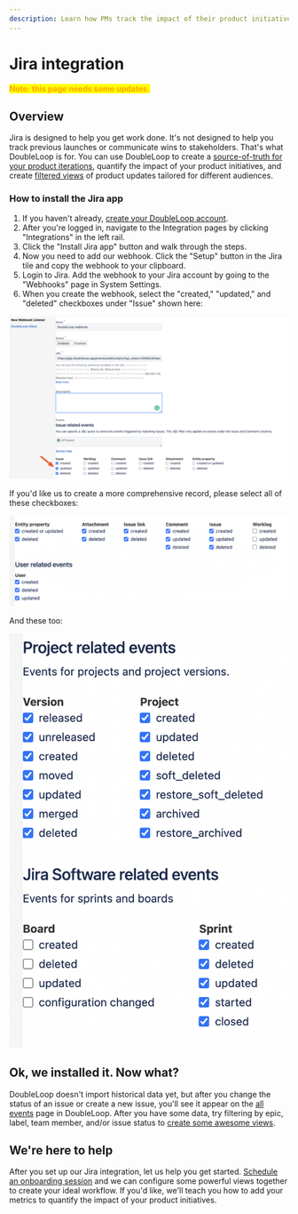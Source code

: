 ```yaml
---
description: Learn how PMs track the impact of their product initiatives.
---
```


# Jira integration

<mark style="color:orange;">**Note: this page needs some updates.**</mark>

## Overview

Jira is designed to help you get work done. It's not designed to help you track previous launches or communicate wins to stakeholders. That's what DoubleLoop is for. You can use DoubleLoop to create a [source-of-truth for your product iterations](https://medium.com/swlh/why-you-need-a-source-of-truth-for-product-iterations-5bfc5997fb0f), quantify the impact of your product initiatives, and create [filtered views](broken-reference) of product updates tailored for different audiences.

### How to install the Jira app

1. If you haven't already, [create your DoubleLoop account](https://app.doubleloop.app/sign\_up).
2. After you're logged in, navigate to the Integration pages by clicking "Integrations" in the left rail.
3. Click the "Install Jira app" button and walk through the steps.
4. Now you need to add our webhook. Click the "Setup" button in the Jira tile and copy the webhook to your clipboard.
5. Login to Jira. Add the webhook to your Jira account by going to the "Webhooks" page in System Settings.
6. When you create the webhook, select the "created," "updated," and "deleted" checkboxes under "Issue" shown here:

![](<../.gitbook/assets/image (3).png>)

If you'd like us to create a more comprehensive record, please select all of these checkboxes:

![](<../.gitbook/assets/Screen Shot 2021-06-03 at 3.02.26 PM.png>)

And these too:

![](<../.gitbook/assets/Screen Shot 2021-06-03 at 3.02.33 PM.png>)

## Ok, we installed it. Now what?

DoubleLoop doesn't import historical data yet, but after you change the status of an issue or create a new issue, you'll see it appear on the [all events](https://app.doubleloop.app/events) page in DoubleLoop. After you have some data, try filtering by epic, label, team member, and/or issue status to [create some awesome views](broken-reference).

## We're here to help

After you set up our Jira integration, let us help you get started. [Schedule an onboarding session](https://calendly.com/doubleloop/onboarding?back=1\&month=2021-04) and we can configure some powerful views together to create your ideal workflow. If you'd like, we'll teach you how to add your metrics to quantify the impact of your product initiatives.
